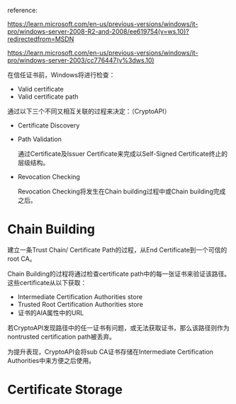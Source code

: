 reference:

https://learn.microsoft.com/en-us/previous-versions/windows/it-pro/windows-server-2008-R2-and-2008/ee619754(v=ws.10)?redirectedfrom=MSDN

https://learn.microsoft.com/en-us/previous-versions/windows/it-pro/windows-server-2003/cc776447(v%3dws.10)



在信任证书前，Windows将进行检查：

- Valid certificate
- Valid certificate path

通过以下三个不同又相互关联的过程来决定：（CryptoAPI）

- Certificate Discovery

- Path Validation

  通过Certificate及Issuer Certificate来完成以Self-Signed Certificate终止的层级结构。

- Revocation Checking

  Revocation Checking将发生在Chain building过程中或Chain building完成之后。



# Chain Building

建立一条Trust Chain/ Certificate Path的过程，从End Certificate到一个可信的root CA。



Chain Building的过程将通过检查certificate path中的每一张证书来验证该路径。这些certificate从以下获取：

- Intermediate Certification Authorities store
- Trusted Root Certification Authorities store
- 证书的AIA属性中的URL



若CryptoAPI发现路径中的任一证书有问题，或无法获取证书，那么该路径则作为nontrusted certification path被丢弃。

为提升表现，CryptoAPI会将sub CA证书存储在Intermediate Certification Authorities中来方便之后使用。



# Certificate Storage



